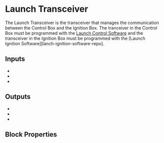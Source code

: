 Launch Transceiver
======================
<!-- Block Definition -->
The Launch Transceiver is the transceiver that manages the communication between the Control Box and the Ignition Box. The tranceiver in the Control Box must be programmed with the [Launch Control Software][launch-control-software-repo] and the transceiver in the Ignition Box must be programmed with the [Launch Ignition Software][lanch-ignition-software-repo].

Inputs
--------
- 
- 
- 

Outputs
---------
- 
- 
- 

Block Properties
---------------------------

<!-- Links -->
[launch-control-software-repo]: https://github.com/HART-Avionics/OSU-HART-Launch-Control-Software
[launch-ignition-software-repo]: https://github.com/HART-Avionics/OSU-HART-Launch-Ignition-Software

